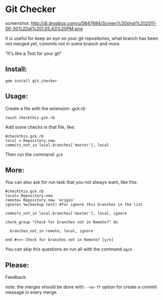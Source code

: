 Git Checker
===========
screenshot: http://dl.dropbox.com/u/5847684/Screen%20shot%202011-06-30%20at%201.05.43%20PM.png

It is useful for keep an eye on your git repositories, what branch has been not merged yet, commits not in some branch and more.

"It's like a Test for your git"

Install:
--------

`gem install git_checker`

Usage:
------

Create a file with the extension .gck.rb

    touch checkthis.gck.rb

Add some checks in that file, like:

    #checkthis.gck.rb
    local = Repository.new
    commits_not_in local.branches['master'], local

Then run the command: 
`gck`

More:
-----

You can also ask for run task that you not always want, like this:

    #checkthis.gck.rb
    local= Repository.new
    remote= Repository.new 'origin'
    ignore= %w(backup test) #for ignore this branches in the list

    commits_not_in local.branches['master'], local, ignore

    check_group "Check for branches not in Remote?" do

      branches_not_in remote, local, ignore

    end #>>> Check for branches not in Remote? [y/n]

You can skip this questions an run all with the command `agck`

Please:
-------
Feedback.

note: the merges should be done with `--no-ff` option for create a commit message in every merge.